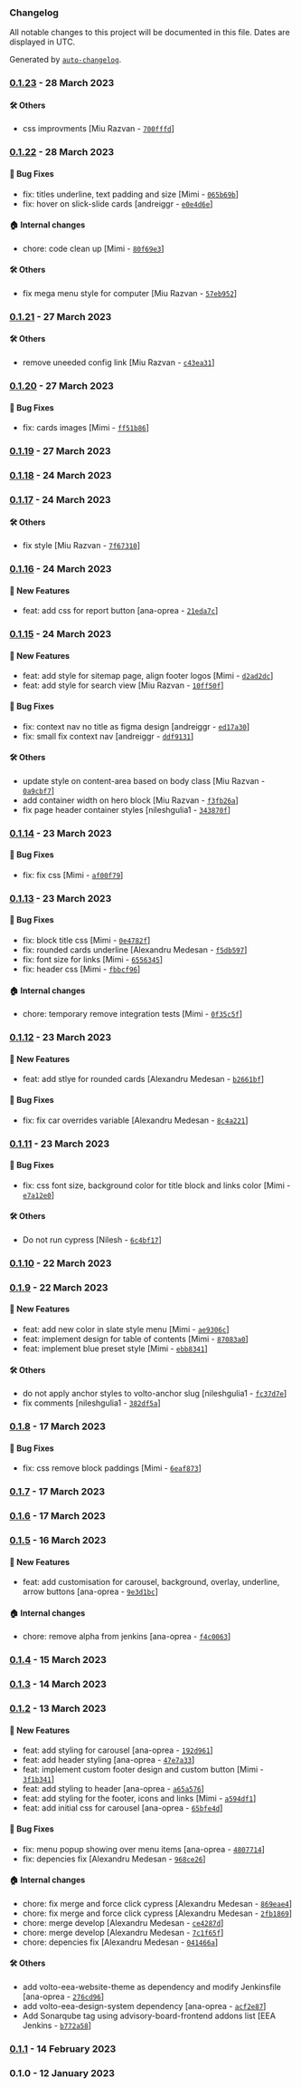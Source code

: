 ### Changelog

All notable changes to this project will be documented in this file. Dates are displayed in UTC.

Generated by [`auto-changelog`](https://github.com/CookPete/auto-changelog).

### [0.1.23](https://github.com/eea/volto-climate-advisory-board-policy/compare/0.1.22...0.1.23) - 28 March 2023

#### :hammer_and_wrench: Others

- css improvments [Miu Razvan - [`700fffd`](https://github.com/eea/volto-climate-advisory-board-policy/commit/700fffd24ae3adc8d0f24e169ec0fb51d2f44dfb)]
### [0.1.22](https://github.com/eea/volto-climate-advisory-board-policy/compare/0.1.21...0.1.22) - 28 March 2023

#### :bug: Bug Fixes

- fix: titles underline, text padding and size [Mimi - [`065b69b`](https://github.com/eea/volto-climate-advisory-board-policy/commit/065b69b29d76ab6bec2eeccf19ea58c1bca75e7a)]
- fix: hover on slick-slide cards [andreiggr - [`e0e4d6e`](https://github.com/eea/volto-climate-advisory-board-policy/commit/e0e4d6e4536ddd5edeff3d67e507731a8e4b49d7)]

#### :house: Internal changes

- chore: code clean up [Mimi - [`80f69e3`](https://github.com/eea/volto-climate-advisory-board-policy/commit/80f69e3fdf82b3b23e4a0d9962c58365f645d329)]

#### :hammer_and_wrench: Others

- fix mega menu style for computer [Miu Razvan - [`57eb952`](https://github.com/eea/volto-climate-advisory-board-policy/commit/57eb952fdc605fce9c0e859f33d1e03f12449e84)]
### [0.1.21](https://github.com/eea/volto-climate-advisory-board-policy/compare/0.1.20...0.1.21) - 27 March 2023

#### :hammer_and_wrench: Others

- remove uneeded config link [Miu Razvan - [`c43ea31`](https://github.com/eea/volto-climate-advisory-board-policy/commit/c43ea31adfe83532a25ed47849509da8481cf99d)]
### [0.1.20](https://github.com/eea/volto-climate-advisory-board-policy/compare/0.1.19...0.1.20) - 27 March 2023

#### :bug: Bug Fixes

- fix: cards images [Mimi - [`ff51b86`](https://github.com/eea/volto-climate-advisory-board-policy/commit/ff51b866deb7464e7e41368537bebe0c1f43b749)]

### [0.1.19](https://github.com/eea/volto-climate-advisory-board-policy/compare/0.1.18...0.1.19) - 27 March 2023

### [0.1.18](https://github.com/eea/volto-climate-advisory-board-policy/compare/0.1.17...0.1.18) - 24 March 2023

### [0.1.17](https://github.com/eea/volto-climate-advisory-board-policy/compare/0.1.16...0.1.17) - 24 March 2023

#### :hammer_and_wrench: Others

- fix style [Miu Razvan - [`7f67310`](https://github.com/eea/volto-climate-advisory-board-policy/commit/7f67310bbc401ddddd1debade08de6677107a97f)]
### [0.1.16](https://github.com/eea/volto-climate-advisory-board-policy/compare/0.1.15...0.1.16) - 24 March 2023

#### :rocket: New Features

- feat: add css for report button [ana-oprea - [`21eda7c`](https://github.com/eea/volto-climate-advisory-board-policy/commit/21eda7c18e6fbd0ea70b1d3a375d97c5f1405af6)]

### [0.1.15](https://github.com/eea/volto-climate-advisory-board-policy/compare/0.1.14...0.1.15) - 24 March 2023

#### :rocket: New Features

- feat: add style for sitemap page, align footer logos [Mimi - [`d2ad2dc`](https://github.com/eea/volto-climate-advisory-board-policy/commit/d2ad2dcc5005e26f824a55f3ced3857933280e0d)]
- feat: add style for search view [Miu Razvan - [`10ff50f`](https://github.com/eea/volto-climate-advisory-board-policy/commit/10ff50fd01be972f7f30a1b8fb6f4f96398f18d0)]

#### :bug: Bug Fixes

- fix: context nav no title as figma design [andreiggr - [`ed17a30`](https://github.com/eea/volto-climate-advisory-board-policy/commit/ed17a3081f601b5bfaf5530764ce081b67ae4b48)]
- fix: small fix context nav [andreiggr - [`ddf9131`](https://github.com/eea/volto-climate-advisory-board-policy/commit/ddf913132307e8b4f78d132b541762083224213a)]

#### :hammer_and_wrench: Others

- update style on content-area based on body class [Miu Razvan - [`0a9cbf7`](https://github.com/eea/volto-climate-advisory-board-policy/commit/0a9cbf7eb53e79593b396f6f477b248fa060cd54)]
- add container width on hero block [Miu Razvan - [`f3fb26a`](https://github.com/eea/volto-climate-advisory-board-policy/commit/f3fb26a018dd228d535721a1bb14da6a1443942b)]
- fix page header container styles [nileshgulia1 - [`343870f`](https://github.com/eea/volto-climate-advisory-board-policy/commit/343870f8e5823ed9d5ab8d310b92ab0d3e134b88)]
### [0.1.14](https://github.com/eea/volto-climate-advisory-board-policy/compare/0.1.13...0.1.14) - 23 March 2023

#### :bug: Bug Fixes

- fix: fix css [Mimi - [`af00f79`](https://github.com/eea/volto-climate-advisory-board-policy/commit/af00f798bef23be940d6a8aa61f083aebc7c1241)]

### [0.1.13](https://github.com/eea/volto-climate-advisory-board-policy/compare/0.1.12...0.1.13) - 23 March 2023

#### :bug: Bug Fixes

- fix: block title css [Mimi - [`0e4782f`](https://github.com/eea/volto-climate-advisory-board-policy/commit/0e4782ffaa7fe6f86aff20dc7afcfb4d0a26b30c)]
- fix: rounded cards underline [Alexandru Medesan - [`f5db597`](https://github.com/eea/volto-climate-advisory-board-policy/commit/f5db5971056b4ba4a3876680648bba9ce1162418)]
- fix: font size for links [Mimi - [`6556345`](https://github.com/eea/volto-climate-advisory-board-policy/commit/65563455c6a694ef7297e77817f66b3aba028bc8)]
- fix: header css [Mimi - [`fbbcf96`](https://github.com/eea/volto-climate-advisory-board-policy/commit/fbbcf964126ec953b6207bd2434a0d05af3f09d0)]

#### :house: Internal changes

- chore: temporary remove integration tests [Mimi - [`0f35c5f`](https://github.com/eea/volto-climate-advisory-board-policy/commit/0f35c5f251ef677284a520f9a8e515f61faf53ef)]

### [0.1.12](https://github.com/eea/volto-climate-advisory-board-policy/compare/0.1.11...0.1.12) - 23 March 2023

#### :rocket: New Features

- feat: add stlye for rounded cards [Alexandru Medesan - [`b2661bf`](https://github.com/eea/volto-climate-advisory-board-policy/commit/b2661bf0d71b403892ff97d1944e3f7f5d055134)]

#### :bug: Bug Fixes

- fix: fix car overrides variable [Alexandru Medesan - [`8c4a221`](https://github.com/eea/volto-climate-advisory-board-policy/commit/8c4a2212bfd6be0d0dba34816d9351bd586d761a)]

### [0.1.11](https://github.com/eea/volto-climate-advisory-board-policy/compare/0.1.10...0.1.11) - 23 March 2023

#### :bug: Bug Fixes

- fix: css font size, background color for title block and links color [Mimi - [`e7a12e0`](https://github.com/eea/volto-climate-advisory-board-policy/commit/e7a12e06eb7c01bad237792c938a6cec08da8015)]

#### :hammer_and_wrench: Others

- Do not run cypress [Nilesh - [`6c4bf17`](https://github.com/eea/volto-climate-advisory-board-policy/commit/6c4bf17a89c77180a023fe5541b76f5f054067f5)]
### [0.1.10](https://github.com/eea/volto-climate-advisory-board-policy/compare/0.1.9...0.1.10) - 22 March 2023

### [0.1.9](https://github.com/eea/volto-climate-advisory-board-policy/compare/0.1.8...0.1.9) - 22 March 2023

#### :rocket: New Features

- feat: add new color in slate style menu [Mimi - [`ae9306c`](https://github.com/eea/volto-climate-advisory-board-policy/commit/ae9306cb6fce53a0a1f0d2bcec359aee6dc2ee45)]
- feat: implement design for table of contents [Mimi - [`87083a0`](https://github.com/eea/volto-climate-advisory-board-policy/commit/87083a070fd0acfeda6814e1f1d32ffaff55912f)]
- feat: implement blue preset style [Mimi - [`ebb8341`](https://github.com/eea/volto-climate-advisory-board-policy/commit/ebb8341633568d5397ea1d626461c9153a484cca)]

#### :hammer_and_wrench: Others

- do not apply anchor styles to volto-anchor slug [nileshgulia1 - [`fc37d7e`](https://github.com/eea/volto-climate-advisory-board-policy/commit/fc37d7e57f301043b93d0a9e35e6c7cdd63c9f93)]
- fix comments [nileshgulia1 - [`382df5a`](https://github.com/eea/volto-climate-advisory-board-policy/commit/382df5a7dec52099e7f266c9bb432e64fbb12d2d)]
### [0.1.8](https://github.com/eea/volto-climate-advisory-board-policy/compare/0.1.7...0.1.8) - 17 March 2023

#### :bug: Bug Fixes

- fix: css remove block paddings [Mimi - [`6eaf873`](https://github.com/eea/volto-climate-advisory-board-policy/commit/6eaf8731c396f830e86cb101cd0e8fd901b1797c)]

### [0.1.7](https://github.com/eea/volto-climate-advisory-board-policy/compare/0.1.6...0.1.7) - 17 March 2023

### [0.1.6](https://github.com/eea/volto-climate-advisory-board-policy/compare/0.1.5...0.1.6) - 17 March 2023

### [0.1.5](https://github.com/eea/volto-climate-advisory-board-policy/compare/0.1.4...0.1.5) - 16 March 2023

#### :rocket: New Features

- feat: add customisation for carousel, background, overlay, underline, arrow buttons [ana-oprea - [`9e3d1bc`](https://github.com/eea/volto-climate-advisory-board-policy/commit/9e3d1bc456c86c909629fef67fceb51f73a155d0)]

#### :house: Internal changes

- chore: remove alpha from jenkins [ana-oprea - [`f4c0063`](https://github.com/eea/volto-climate-advisory-board-policy/commit/f4c0063dfedde0ef10936e589e6ec795c0d5e88d)]

### [0.1.4](https://github.com/eea/volto-climate-advisory-board-policy/compare/0.1.3...0.1.4) - 15 March 2023

### [0.1.3](https://github.com/eea/volto-climate-advisory-board-policy/compare/0.1.2...0.1.3) - 14 March 2023

### [0.1.2](https://github.com/eea/volto-climate-advisory-board-policy/compare/0.1.1...0.1.2) - 13 March 2023

#### :rocket: New Features

- feat: add styling for carousel [ana-oprea - [`192d961`](https://github.com/eea/volto-climate-advisory-board-policy/commit/192d96170057a82d5de6734844fd95ddf299d67e)]
- feat: add header styling [ana-oprea - [`47e7a33`](https://github.com/eea/volto-climate-advisory-board-policy/commit/47e7a33f01d8c1a985f2032bcfd8c3210eb2abed)]
- feat: implement custom footer design and custom button [Mimi - [`3f1b341`](https://github.com/eea/volto-climate-advisory-board-policy/commit/3f1b341fa2515c263a841ed6d4e6e36801003dc5)]
- feat: add styling to header [ana-oprea - [`a65a576`](https://github.com/eea/volto-climate-advisory-board-policy/commit/a65a5762b4c20edd0c7970566ed618604557aee3)]
- feat: add styling for the footer, icons and links [Mimi - [`a594df1`](https://github.com/eea/volto-climate-advisory-board-policy/commit/a594df1a863b68079f09d160afa2cdba6955e4a1)]
- feat: add initial css for carousel [ana-oprea - [`65bfe4d`](https://github.com/eea/volto-climate-advisory-board-policy/commit/65bfe4d6185998150895b57b5465ed209ef04c51)]

#### :bug: Bug Fixes

- fix: menu popup showing over menu items [ana-oprea - [`4807714`](https://github.com/eea/volto-climate-advisory-board-policy/commit/4807714129d7aec98c43689b7fb5044815d0eea5)]
- fix: depencies fix [Alexandru Medesan - [`968ce26`](https://github.com/eea/volto-climate-advisory-board-policy/commit/968ce265370395657ae97f3835c3267002f96f69)]

#### :house: Internal changes

- chore: fix merge and force click cypress [Alexandru Medesan - [`869eae4`](https://github.com/eea/volto-climate-advisory-board-policy/commit/869eae452281810d03d78da12fd0f83e3363400c)]
- chore: fix merge and force click cypress [Alexandru Medesan - [`2fb1869`](https://github.com/eea/volto-climate-advisory-board-policy/commit/2fb186960ae3e65c91a5807546725d69aeaf14de)]
- chore: merge develop [Alexandru Medesan - [`ce4287d`](https://github.com/eea/volto-climate-advisory-board-policy/commit/ce4287dec32c5f3822ab04ddda1ca47f181d7394)]
- chore: merge develop [Alexandru Medesan - [`7c1f65f`](https://github.com/eea/volto-climate-advisory-board-policy/commit/7c1f65f79f96faae4d0833e14612ebf74e779746)]
- chore: depencies fix [Alexandru Medesan - [`041466a`](https://github.com/eea/volto-climate-advisory-board-policy/commit/041466a083752cfef17cca7e6da05212a5f32351)]

#### :hammer_and_wrench: Others

- add volto-eea-website-theme as dependency and modify Jenkinsfile [ana-oprea - [`276cd96`](https://github.com/eea/volto-climate-advisory-board-policy/commit/276cd96995367fd46b6efa8a56aaa820b4cd8b02)]
- add volto-eea-design-system dependency [ana-oprea - [`acf2e87`](https://github.com/eea/volto-climate-advisory-board-policy/commit/acf2e8749fd0eed669dcd382524a89f21e9a0ea9)]
- Add Sonarqube tag using advisory-board-frontend addons list [EEA Jenkins - [`b772a58`](https://github.com/eea/volto-climate-advisory-board-policy/commit/b772a58dfa332069be312bc83495d5a6fcf9cd94)]
### [0.1.1](https://github.com/eea/volto-climate-advisory-board-policy/compare/0.1.0...0.1.1) - 14 February 2023

### 0.1.0 - 12 January 2023
